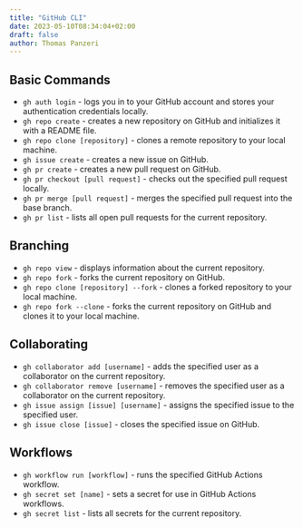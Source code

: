 ```yaml
---
title: "GitHub CLI"
date: 2023-05-10T08:34:04+02:00
draft: false
author: Thomas Panzeri
---
```


## Basic Commands

* `gh auth login` - logs you in to your GitHub account and stores your authentication credentials locally.
* `gh repo create` - creates a new repository on GitHub and initializes it with a README file.
* `gh repo clone [repository]` - clones a remote repository to your local machine.
* `gh issue create` - creates a new issue on GitHub.
* `gh pr create` - creates a new pull request on GitHub.
* `gh pr checkout [pull request]` - checks out the specified pull request locally.
* `gh pr merge [pull request]` - merges the specified pull request into the base branch.
* `gh pr list` - lists all open pull requests for the current repository.

## Branching

* `gh repo view` - displays information about the current repository.
* `gh repo fork` - forks the current repository on GitHub.
* `gh repo clone [repository] --fork` - clones a forked repository to your local machine.
* `gh repo fork --clone` - forks the current repository on GitHub and clones it to your local machine.

## Collaborating

* `gh collaborator add [username]` - adds the specified user as a collaborator on the current repository.
* `gh collaborator remove [username]` - removes the specified user as a collaborator on the current repository.
* `gh issue assign [issue] [username]` - assigns the specified issue to the specified user.
* `gh issue close [issue]` - closes the specified issue on GitHub.

## Workflows

* `gh workflow run [workflow]` - runs the specified GitHub Actions workflow.
* `gh secret set [name]` - sets a secret for use in GitHub Actions workflows.
* `gh secret list` - lists all secrets for the current repository.

